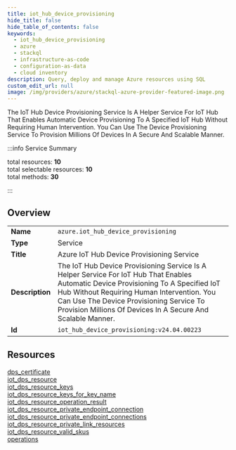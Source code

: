 ```yaml
---
title: iot_hub_device_provisioning
hide_title: false
hide_table_of_contents: false
keywords:
  - iot_hub_device_provisioning
  - azure
  - stackql
  - infrastructure-as-code
  - configuration-as-data
  - cloud inventory
description: Query, deploy and manage Azure resources using SQL
custom_edit_url: null
image: /img/providers/azure/stackql-azure-provider-featured-image.png
---
```


The IoT Hub Device Provisioning Service Is A Helper Service For IoT Hub That Enables Automatic Device Provisioning To A Specified IoT Hub Without Requiring Human Intervention. You Can Use The Device Provisioning Service To Provision Millions Of Devices In A Secure And Scalable Manner.  
    
:::info Service Summary

<div class="row">
<div class="providerDocColumn">
<span>total resources:&nbsp;<b>10</b></span><br />
<span>total selectable resources:&nbsp;<b>10</b></span><br />
<span>total methods:&nbsp;<b>30</b></span><br />
</div>
</div>

:::

## Overview
<table><tbody>
<tr><td><b>Name</b></td><td><code>azure.iot_hub_device_provisioning</code></td></tr>
<tr><td><b>Type</b></td><td>Service</td></tr>
<tr><td><b>Title</b></td><td>Azure IoT Hub Device Provisioning Service</td></tr>
<tr><td><b>Description</b></td><td>The IoT Hub Device Provisioning Service Is A Helper Service For IoT Hub That Enables Automatic Device Provisioning To A Specified IoT Hub Without Requiring Human Intervention. You Can Use The Device Provisioning Service To Provision Millions Of Devices In A Secure And Scalable Manner.</td></tr>
<tr><td><b>Id</b></td><td><code>iot_hub_device_provisioning:v24.04.00223</code></td></tr>
</tbody></table>

## Resources
<div class="row">
<div class="providerDocColumn">
<a href="/providers/azure/iot_hub_device_provisioning/dps_certificate/">dps_certificate</a><br />
<a href="/providers/azure/iot_hub_device_provisioning/iot_dps_resource/">iot_dps_resource</a><br />
<a href="/providers/azure/iot_hub_device_provisioning/iot_dps_resource_keys/">iot_dps_resource_keys</a><br />
<a href="/providers/azure/iot_hub_device_provisioning/iot_dps_resource_keys_for_key_name/">iot_dps_resource_keys_for_key_name</a><br />
<a href="/providers/azure/iot_hub_device_provisioning/iot_dps_resource_operation_result/">iot_dps_resource_operation_result</a><br />
</div>
<div class="providerDocColumn">
<a href="/providers/azure/iot_hub_device_provisioning/iot_dps_resource_private_endpoint_connection/">iot_dps_resource_private_endpoint_connection</a><br />
<a href="/providers/azure/iot_hub_device_provisioning/iot_dps_resource_private_endpoint_connections/">iot_dps_resource_private_endpoint_connections</a><br />
<a href="/providers/azure/iot_hub_device_provisioning/iot_dps_resource_private_link_resources/">iot_dps_resource_private_link_resources</a><br />
<a href="/providers/azure/iot_hub_device_provisioning/iot_dps_resource_valid_skus/">iot_dps_resource_valid_skus</a><br />
<a href="/providers/azure/iot_hub_device_provisioning/operations/">operations</a><br />
</div>
</div>
